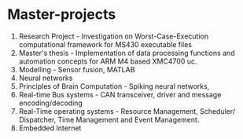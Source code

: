 # Master-projects

1. Research Project - Investigation on Worst-Case-Execution computational framework for MS430 executable files
2. Master's thesis - Implementation of data processing functions and automation concepts for ARM M4 based XMC4700 uc.
2. Modelling - Sensor fusion, MATLAB
3. Neural networks
4. Principles of Brain Computation - Spiking neural networks,
5. Real-time Bus systems - CAN transceiver, driver and message encoding/decoding
5. Real-Time operating systems -  Resource Management, Scheduler/ Dispatcher,
                                  Time Management and Event Management.
6. Embedded Internet
